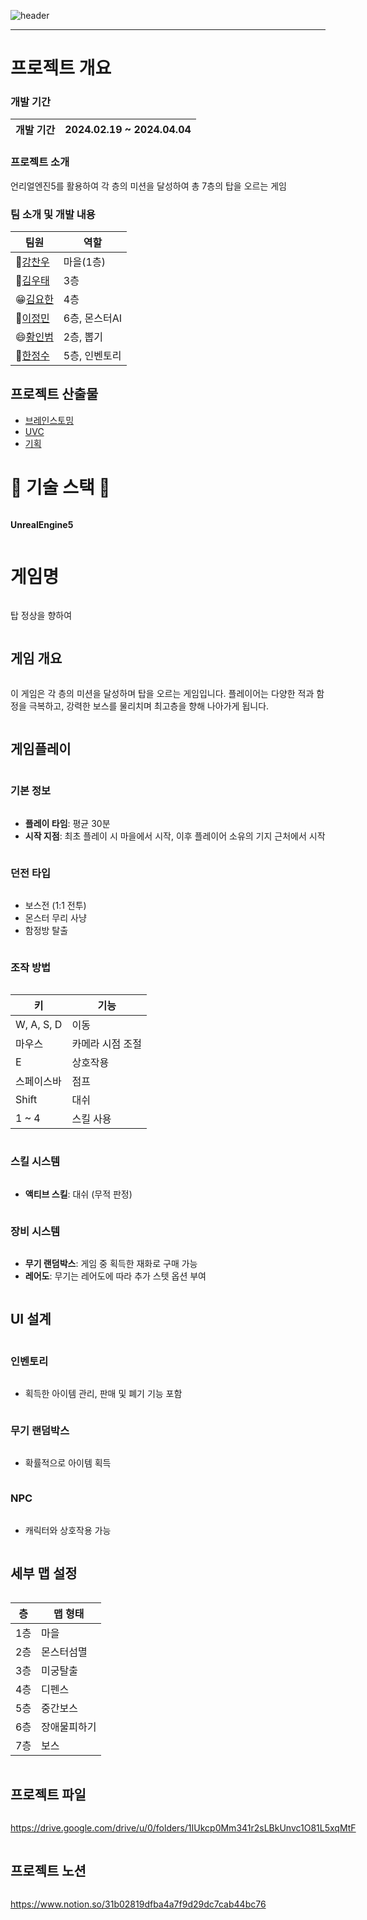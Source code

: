 
![header](https://capsule-render.vercel.app/api?type=waving&color=gradient&height=180&section=header&text=%E2%98%95%EF%B8%8F재미원툴&fontSize=32&animation=fadeIn&fontAlignY=36&fontColor=ffffff)

<hr>

# 프로젝트 개요
### 개발 기간
|개발 기간|2024.02.19 ~ 2024.04.04|
|---|---|

### 프로젝트 소개
언리얼엔진5를 활용하여 각 층의 미션을 달성하여 총 7층의 탑을 오르는 게임

### 팀 소개 및 개발 내용
|팀원|역할|
|---|---|
|👼[강찬우](./docs/강찬우.md)|마을(1층)|
|👶[김우태](./docs/김우태.md)|3층|
|😁[김요한](./docs/김요한.md)|4층|
|👩[이정민](./docs/이정민.md)|6층, 몬스터AI|
|😄[황인범](./docs/황인범.md)|2층, 뽑기|
|👦[한정수](./docs/한정수.md)|5층, 인벤토리 |


## 프로젝트 산출물
- [브레인스토밍](./docs/브레인스토밍.md)
- [UVC](./docs/UVC.md)
- [기획](./docs/기획.md)


# 🔨 기술 스택 🔨
<div style="display:flex; flex-direction:column; align-items:flex-start;">
    <!-- Backend -->
    <p><strong>UnrealEngine5</strong></p>

# 게임명
탑 정상을 향하여

## 게임 개요

이 게임은 각 층의 미션을 달성하며 탑을 오르는 게임입니다. 플레이어는 다양한 적과 함정을 극복하고, 강력한 보스를 물리치며 최고층을 향해 나아가게 됩니다.

## 게임플레이

### 기본 정보

- **플레이 타임**: 평균 30분
- **시작 지점**: 최초 플레이 시 마을에서 시작, 이후 플레이어 소유의 기지 근처에서 시작

### 던전 타입

- 보스전 (1:1 전투)
- 몬스터 무리 사냥
- 함정방 탈출


### 조작 방법

| 키       | 기능                  |
| -------- | --------------------- |
| W, A, S, D | 이동                |
| 마우스    | 카메라 시점 조절       |
| E        | 상호작용              |
| 스페이스바 | 점프                 |
| Shift    | 대쉬                |
| 1 ~ 4    | 스킬 사용              |

### 스킬 시스템

- **액티브 스킬**: 대쉬 (무적 판정)

### 장비 시스템

- **무기 랜덤박스**: 게임 중 획득한 재화로 구매 가능
- **레어도**: 무기는 레어도에 따라 추가 스텟 옵션 부여

## UI 설계

### 인벤토리 

- 획득한 아이템 관리, 판매 및 폐기 기능 포함

### 무기 랜덤박스
- 확률적으로 아이템 획득

### NPC
- 캐릭터와 상호작용 가능

## 세부 맵 설정

|층|맵 형태|
|---|---|
|1층|마을|
|2층|몬스터섬멸|
|3층|미궁탈출|
|4층|디펜스|
|5층|중간보스|
|6층|장애물피하기|
|7층|보스|


## 프로젝트 파일
https://drive.google.com/drive/u/0/folders/1IUkcp0Mm341r2sLBkUnvc1O81L5xqMtF

## 프로젝트 노션
https://www.notion.so/31b02819dfba4a7f9d29dc7cab44bc76
